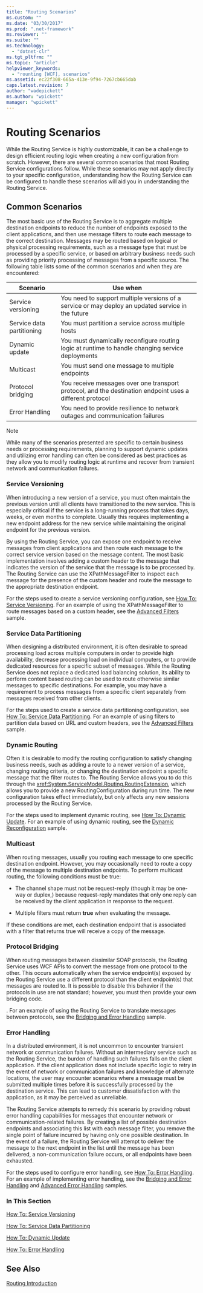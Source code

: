 ```yaml
---
title: "Routing Scenarios"
ms.custom: ""
ms.date: "03/30/2017"
ms.prod: ".net-framework"
ms.reviewer: ""
ms.suite: ""
ms.technology: 
  - "dotnet-clr"
ms.tgt_pltfrm: ""
ms.topic: "article"
helpviewer_keywords: 
  - "rounting [WCF], scenarios"
ms.assetid: ec22f308-665a-413e-9f94-7267cb665dab
caps.latest.revision: 7
author: "wadepickett"
ms.author: "wpickett"
manager: "wpickett"
---
```

# Routing Scenarios
While the Routing Service is highly customizable, it can be a challenge to design efficient routing logic when creating a new configuration from scratch.  However, there are several common scenarios that most Routing Service configurations follow. While these scenarios may not apply directly to your specific configuration, understanding how the Routing Service can be configured to handle these scenarios will aid you in understanding the Routing Service.  
  
## Common Scenarios  
 The most basic use of the Routing Service is to aggregate multiple destination endpoints to reduce the number of endpoints exposed to the client applications, and then use message filters to route each message to the correct destination. Messages may be routed based on logical or physical processing requirements, such as a message type that must be processed by a specific service, or based on arbitrary business needs such as providing priority processing of messages from a specific source. The following table lists some of the common scenarios and when they are encountered:  
  
|Scenario|Use when|  
|--------------|--------------|  
|Service versioning|You need to support multiple versions of a service or may deploy an updated service in the future|  
|Service data partitioning|You must partition a service across multiple hosts|  
|Dynamic update|You must dynamically reconfigure routing logic at runtime to handle changing service deployments|  
|Multicast|You must send one message to multiple endpoints|  
|Protocol bridging|You receive messages over one transport protocol, and the destination endpoint uses a different protocol|  
|Error Handling|You need to provide resilience to network outages and communication failures|  
  
> [!NOTE]
>  While many of the scenarios presented are specific to certain business needs or processing requirements, planning to support dynamic updates and utilizing error handling can often be considered as best practices as they allow you to modify routing logic at runtime and recover from transient network and communication failures.  
  
### Service Versioning  
 When introducing a new version of a service, you must often maintain the previous version until all clients have transitioned to the new service. This is especially critical if the service is a long-running process that takes days, weeks, or even months to complete. Usually this requires implementing a new endpoint address for the new service while maintaining the original endpoint for the previous version.  
  
 By using the Routing Service, you can expose one endpoint to receive messages from client applications and then route each message to the correct service version based on the message content. The most basic implementation involves adding a custom header to the message that indicates the version of the service that the message is to be processed by. The Routing Service can use the XPathMessageFilter to inspect each message for the presence of the custom header and route the message to the appropriate destination endpoint.  
  
 For the steps used to create a service versioning configuration, see [How To: Service Versioning](../../../../docs/framework/wcf/feature-details/how-to-service-versioning.md). For an example of using the XPathMessageFilter to route messages based on a custom header, see the [Advanced Filters](../../../../docs/framework/wcf/samples/advanced-filters.md) sample.  
  
### Service Data Partitioning  
 When designing a distributed environment, it is often desirable to spread processing load across multiple computers in order to provide high availability, decrease processing load on individual computers, or to provide dedicated resources for a specific subset of messages. While the Routing Service does not replace a dedicated load balancing solution, its ability to perform content based routing can be used to route otherwise similar messages to specific destinations. For example, you may have a requirement to process messages from a specific client separately from messages received from other clients.  
  
 For the steps used to create a service data partitioning configuration, see [How To: Service Data Partitioning](../../../../docs/framework/wcf/feature-details/how-to-service-data-partitioning.md). For an example of using filters to partition data based on URL and custom headers, see the [Advanced Filters](../../../../docs/framework/wcf/samples/advanced-filters.md) sample.  
  
### Dynamic Routing  
 Often it is desirable to modify the routing configuration to satisfy changing business needs, such as adding a route to a newer version of a service, changing routing criteria, or changing the destination endpoint a specific message that the filter routes to. The Routing Service allows you to do this through the <xref:System.ServiceModel.Routing.RoutingExtension>, which allows you to provide a new RoutingConfiguration during run time. The new configuration takes effect immediately, but only affects any new sessions processed by the Routing Service.  
  
 For the steps used to implement dynamic routing, see [How To: Dynamic Update](../../../../docs/framework/wcf/feature-details/how-to-dynamic-update.md). For an example of using dynamic routing, see the [Dynamic Reconfiguration](../../../../docs/framework/wcf/samples/dynamic-reconfiguration.md) sample.  
  
### Multicast  
 When routing messages, usually you routing each message to one specific destination endpoint.  However, you may occasionally need to route a copy of the message to multiple destination endpoints. To perform multicast routing, the following conditions must be true:  
  
-   The channel shape must not be request-reply (though it may be one-way or duplex,) because request-reply mandates that only one reply can be received by the client application in response to the request.  
  
-   Multiple filters must return **true** when evaluating the message.  
  
 If these conditions are met, each destination endpoint that is associated with a filter that returns true will receive a copy of the message.  
  
### Protocol Bridging  
 When routing messages between dissimilar SOAP protocols, the Routing Service uses WCF APIs to convert the message from one protocol to the other. This occurs automatically when the service endpoint(s) exposed by the Routing Service use a different protocol than the client endpoint(s) that messages are routed to. It is possible to disable this behavior if the protocols in use are not standard; however, you must then provide your own bridging code.  
  
 . For an example of using the Routing Service to translate messages between protocols, see the [Bridging and Error Handling](../../../../docs/framework/wcf/samples/bridging-and-error-handling.md) sample.  
  
### Error Handling  
 In a distributed environment, it is not uncommon to encounter transient network or communication failures. Without an intermediary service such as the Routing Service, the burden of handling such failures falls on the client application. If the client application does not include specific logic to retry in the event of network or communication failures and knowledge of alternate locations, the user may encounter scenarios where a message must be submitted multiple times before it is successfully processed by the destination service. This can lead to customer dissatisfaction with the application, as it may be perceived as unreliable.  
  
 The Routing Service attempts to remedy this scenario by providing robust error handling capabilities for messages that encounter network or communication-related failures. By creating a list of possible destination endpoints and associating this list with each message filter, you remove the single point of failure incurred by having only one possible destination. In the event of a failure, the Routing Service will attempt to deliver the message to the next endpoint in the list until the message has been delivered, a non-communication failure occurs, or all endpoints have been exhausted.  
  
 For the steps used to configure error handling, see [How To: Error Handling](../../../../docs/framework/wcf/feature-details/how-to-error-handling.md). For an example of implementing error handling, see the [Bridging and Error Handling](../../../../docs/framework/wcf/samples/bridging-and-error-handling.md) and [Advanced Error Handling](../../../../docs/framework/wcf/samples/advanced-error-handling.md) samples.  
  
### In This Section  
 [How To: Service Versioning](../../../../docs/framework/wcf/feature-details/how-to-service-versioning.md)  
  
 [How To: Service Data Partitioning](../../../../docs/framework/wcf/feature-details/how-to-service-data-partitioning.md)  
  
 [How To: Dynamic Update](../../../../docs/framework/wcf/feature-details/how-to-dynamic-update.md)  
  
 [How To: Error Handling](../../../../docs/framework/wcf/feature-details/how-to-error-handling.md)  
  
## See Also  
 [Routing Introduction](../../../../docs/framework/wcf/feature-details/routing-introduction.md)
